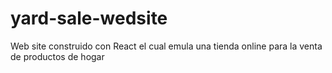 # yard-sale-wedsite
Web site construido con React el cual emula una tienda online para la venta de productos de hogar
